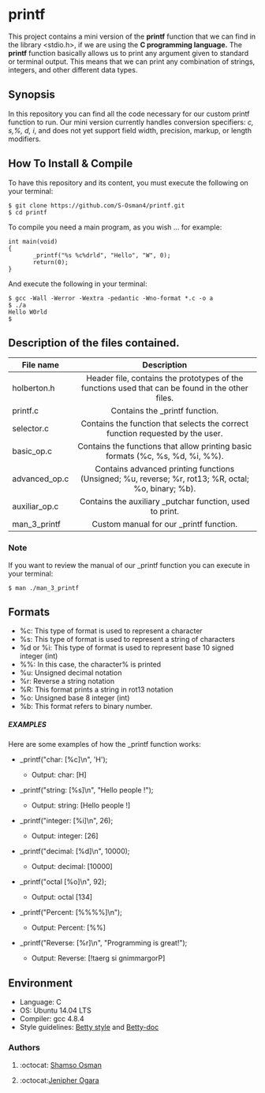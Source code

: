 # printf

This project contains a mini version of the **printf** function
that we can find in the library <stdio.h>,
if we are using the **C programming language.**
The **printf** function basically allows us to print any argument
given to standard or terminal output. This means that we can print
any combination of strings, integers, and other different data types.

## Synopsis ##
In this repository you can find all the code necessary for our
custom printf function to run.
Our mini version currently handles conversion specifiers: *c, s,%, d, i*,
and does not yet support field width, precision, markup, or length modifiers.

## How To Install & Compile ##
To have this repository and its content, you must execute the following on
your terminal:
~~~
$ git clone https://github.com/S-Osman4/printf.git
$ cd printf
~~~

To compile you need a main program, as you wish ... for example:
~~~
int main(void)
{
       _printf("%s %c%drld", "Hello", "W", 0);
       return(0);
}
~~~
And execute the following in your terminal:
~~~
$ gcc -Wall -Werror -Wextra -pedantic -Wno-format *.c -o a
$ ./a
Hello W0rld
$
~~~

## Description of the files contained. ##

| File  name   | Description   |
| ------------- |:-------------:|
| holberton.h | Header file, contains the prototypes of the functions used that can be found in the other files. |
| printf.c      | Contains the _printf function.|
| selector.c    | Contains the function that selects the correct  function requested by the user. |
| basic_op.c    | Contains the functions that allow printing basic  formats (%c, %s, %d, %i, %%).|
| advanced_op.c | Contains advanced printing functions (Unsigned; %u, reverse; %r, rot13; %R, octal; %o, binary; %b).|
| auxiliar_op.c | Contains the auxiliary _putchar function, used to print.|
|man_3_printf   | Custom manual for our _printf function.|

### Note ###
If you want to review the manual of our _printf function you can execute
in your terminal:
~~~
$ man ./man_3_printf
~~~
## Formats ##
* %c: This type of format is used to represent a character
* %s: This type of format is used to represent a string of characters
* %d or %i: This type of format is used to represent base 10
signed integer (int)
* %%: In this case, the character% is printed
* %u: Unsigned decimal notation
* %r: Reverse a string notation
* %R: This format prints a string in rot13 notation
* %o: Unsigned base 8 integer (int)
* %b: This format refers to binary number.

##### EXAMPLES #####
Here are some examples of how the _printf function works:

- _printf("char: [%c]\n", 'H');
  + Output: char: [H]

- _printf("string: [%s]\n", "Hello people !");
  + Output: string: [Hello people !]

- _printf("integer: [%i]\n", 26);
  + Output: integer: [26]

- _printf("decimal: [%d]\n", 10000);
  + Output: decimal: [10000]

- _printf("octal [%o]\n", 92);
  + Output: octal [134]

- _printf("Percent: [%%%%]\n");
  + Output: Percent: [%%]

- _printf("Reverse: [%r]\n", "Programming is great!");
  + Output: Reverse: [!taerg si gnimmargorP]
  
## Environment ##
* Language: C
* OS: Ubuntu 14.04 LTS
* Compiler: gcc 4.8.4
* Style guidelines: [Betty style](https://github.com/holbertonschool/Betty/wiki)
and
[Betty-doc](https://github.com/holbertonschool/Betty/blob/master/betty-doc.pl)
### Authors ###
1. :octocat: [Shamso Osman](https://github.com/S-Osman4)

2. :octocat:[Jenipher Ogara](https://github.com/Morr-O)
